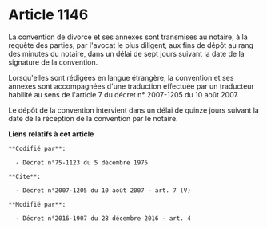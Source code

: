 # Article 1146

La convention de divorce et ses annexes sont transmises au notaire, à la requête des parties, par l'avocat le plus diligent,
aux fins de dépôt au rang des minutes du notaire, dans un délai de sept jours suivant la date de la signature de la
convention. 

Lorsqu'elles sont rédigées en langue étrangère, la convention et ses annexes sont accompagnées d'une traduction effectuée par
un traducteur habilité au sens de l'article 7 du décret n° 2007-1205 du 10 août 2007. 

Le dépôt de la convention intervient dans un délai de quinze jours suivant la date de la réception de la convention par le
notaire.

**Liens relatifs à cet article**

	**Codifié par**:

	  - Décret n°75-1123 du 5 décembre 1975

	**Cite**:

	  - Décret n°2007-1205 du 10 août 2007 - art. 7 (V)

	**Modifié par**:

	  - Décret n°2016-1907 du 28 décembre 2016 - art. 4
